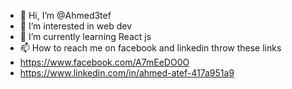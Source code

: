 - 👋 Hi, I’m @Ahmed3tef
- 👀 I’m interested in web dev
- 🌱 I’m currently learning React js
- 📫 How to reach me on facebook and linkedin throw these links
- https://www.facebook.com/A7mEeDO0O
- https://www.linkedin.com/in/ahmed-atef-417a951a9

<!---
Ahmed3tef/Ahmed3tef is a ✨ special ✨ repository because its `README.md` (this file) appears on your GitHub profile.
You can click the Preview link to take a look at your changes.
--->
